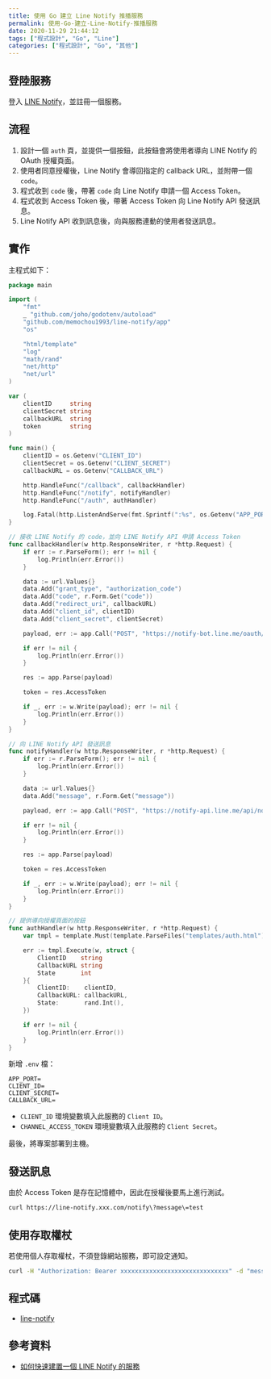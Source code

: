 ```yaml
---
title: 使用 Go 建立 Line Notify 推播服務
permalink: 使用-Go-建立-Line-Notify-推播服務
date: 2020-11-29 21:44:12
tags: ["程式設計", "Go", "Line"]
categories: ["程式設計", "Go", "其他"]
---
```


## 登陸服務

登入 [LINE Notify](https://notify-bot.line.me/)，並註冊一個服務。

## 流程

1. 設計一個 `auth` 頁，並提供一個按鈕，此按鈕會將使用者導向 LINE Notify 的 OAuth 授權頁面。
2. 使用者同意授權後，Line Notify 會導回指定的 callback URL，並附帶一個 `code`。
3. 程式收到 `code` 後，帶著 `code` 向 Line Notify 申請一個 Access Token。
4. 程式收到 Access Token 後，帶著 Access Token 向 Line Notify API 發送訊息。
5. Line Notify API 收到訊息後，向與服務連動的使用者發送訊息。

## 實作

主程式如下：

```GO
package main

import (
	"fmt"
	_ "github.com/joho/godotenv/autoload"
	"github.com/memochou1993/line-notify/app"
	"os"

	"html/template"
	"log"
	"math/rand"
	"net/http"
	"net/url"
)

var (
	clientID     string
	clientSecret string
	callbackURL  string
	token        string
)

func main() {
	clientID = os.Getenv("CLIENT_ID")
	clientSecret = os.Getenv("CLIENT_SECRET")
	callbackURL = os.Getenv("CALLBACK_URL")

	http.HandleFunc("/callback", callbackHandler)
	http.HandleFunc("/notify", notifyHandler)
	http.HandleFunc("/auth", authHandler)

	log.Fatal(http.ListenAndServe(fmt.Sprintf(":%s", os.Getenv("APP_PORT")), nil))
}

// 接收 LINE Notify 的 code，並向 LINE Notify API 申請 Access Token
func callbackHandler(w http.ResponseWriter, r *http.Request) {
	if err := r.ParseForm(); err != nil {
		log.Println(err.Error())
	}

	data := url.Values{}
	data.Add("grant_type", "authorization_code")
	data.Add("code", r.Form.Get("code"))
	data.Add("redirect_uri", callbackURL)
	data.Add("client_id", clientID)
	data.Add("client_secret", clientSecret)

	payload, err := app.Call("POST", "https://notify-bot.line.me/oauth/token", data, "")

	if err != nil {
		log.Println(err.Error())
	}

	res := app.Parse(payload)

	token = res.AccessToken

	if _, err := w.Write(payload); err != nil {
		log.Println(err.Error())
	}
}

// 向 LINE Notify API 發送訊息
func notifyHandler(w http.ResponseWriter, r *http.Request) {
	if err := r.ParseForm(); err != nil {
		log.Println(err.Error())
	}

	data := url.Values{}
	data.Add("message", r.Form.Get("message"))

	payload, err := app.Call("POST", "https://notify-api.line.me/api/notify", data, token)

	if err != nil {
		log.Println(err.Error())
	}

	res := app.Parse(payload)

	token = res.AccessToken

	if _, err := w.Write(payload); err != nil {
		log.Println(err.Error())
	}
}

// 提供導向授權頁面的按鈕
func authHandler(w http.ResponseWriter, r *http.Request) {
	var tmpl = template.Must(template.ParseFiles("templates/auth.html"))

	err := tmpl.Execute(w, struct {
		ClientID    string
		CallbackURL string
		State       int
	}{
		ClientID:    clientID,
		CallbackURL: callbackURL,
		State:       rand.Int(),
	})

	if err != nil {
		log.Println(err.Error())
	}
}
```

新增 `.env` 檔：

```ENV
APP_PORT=
CLIENT_ID=
CLIENT_SECRET=
CALLBACK_URL=
```

- `CLIENT_ID` 環境變數填入此服務的 `Client ID`。
- `CHANNEL_ACCESS_TOKEN` 環境變數填入此服務的 `Client Secret`。

最後，將專案部署到主機。

## 發送訊息

由於 Access Token 是存在記憶體中，因此在授權後要馬上進行測試。

```BASH
curl https://line-notify.xxx.com/notify\?message\=test
```

## 使用存取權杖

若使用個人存取權杖，不須登錄網站服務，即可設定通知。

```BASH
curl -H "Authorization: Bearer xxxxxxxxxxxxxxxxxxxxxxxxxxxxxx" -d "message=Hello World" https://notify-api.line.me/api/notify
```

## 程式碼

- [line-notify](https://github.com/memochou1993/line-notify)

## 參考資料

- [如何快速建置一個 LINE Notify 的服務](https://www.evanlin.com/go-line-notify/)
